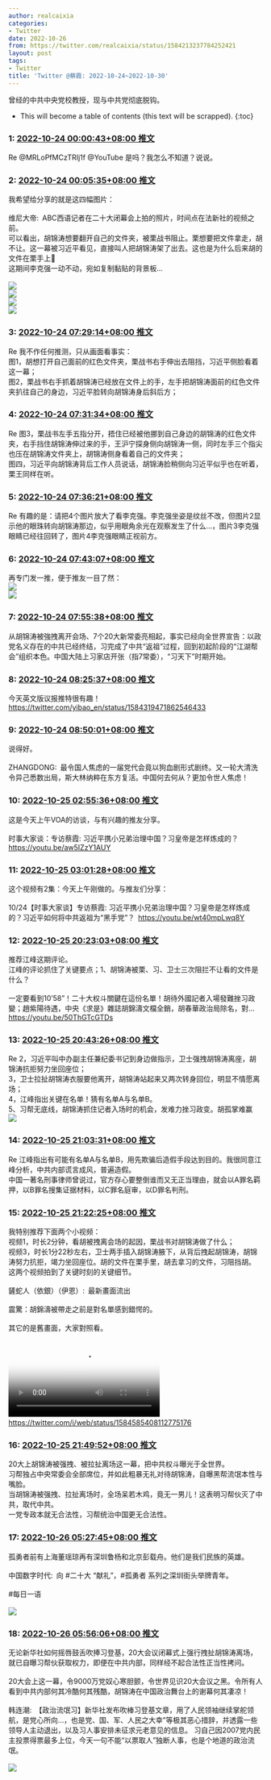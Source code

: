```yaml
---
author: realcaixia
categories:
- Twitter
date: 2022-10-26
from: https://twitter.com/realcaixia/status/1584213237784252421
layout: post
tags:
- Twitter
title: 'Twitter @蔡霞: 2022-10-24~2022-10-30'
---
```


曾经的中共中央党校教授，现与中共党彻底脱钩。 

* This will become a table of contents (this text will be scrapped).
{:toc}

### 1: [2022-10-24 00:00:43+08:00 推文](https://twitter.com/realcaixia/status/1584213237784252421)

Re @MRLoPfMCzTRIj1f @YouTube 是吗？我怎么不知道？说说。

### 2: [2022-10-24 00:05:35+08:00 推文](https://twitter.com/realcaixia/status/1584214459622387712)

我希望给分享的就是这四幅图片：<br><br>维尼大帝: ABC西语记者在二十大闭幕会上拍的照片，时间点在法新社的视频之前。<br>可以看出，胡锦涛想要翻开自己的文件夹，被栗战书阻止。栗想要把文件拿走，胡不让。这一幕被习近平看见，直接叫人把胡锦涛架了出去。这也是为什么后来胡的文件在栗手上🧐<br>这期间李克强一动不动，宛如复制黏贴的背景板...<br><br><img style="" src="https://pbs.twimg.com/media/FfuLyZeXkAAArTP?format=jpg&amp;name=orig" referrerpolicy="no-referrer"><br><img style="" src="https://pbs.twimg.com/media/FfuLyZgXwAEg5ss?format=jpg&amp;name=orig" referrerpolicy="no-referrer"><br><img style="" src="https://pbs.twimg.com/media/FfuLyZeWAAEVpq_?format=jpg&amp;name=orig" referrerpolicy="no-referrer"><br><img style="" src="https://pbs.twimg.com/media/FfuLyZiXoAAXsRk?format=jpg&amp;name=orig" referrerpolicy="no-referrer">

### 3: [2022-10-24 07:29:14+08:00 推文](https://twitter.com/realcaixia/status/1584326108312637441)

Re 我不作任何推测，只从画面看事实：<br>图1，胡想打开自己面前的红色文件夹，栗战书右手伸出去阻挡，习近平侧脸看着这一幕；<br>图2，栗战书右手抓着胡锦涛已经放在文件上的手，左手把胡锦涛面前的红色文件夹扒往自己的身边，习近平脸转向胡锦涛身后斜后方；

### 4: [2022-10-24 07:31:34+08:00 推文](https://twitter.com/realcaixia/status/1584326695938846721)

Re 图3，栗战书左手五指分开，捂住已经被他挪到自己身边的胡锦涛的红色文件夹，右手挡住胡锦涛伸过来的手，王沪宁探身侧向胡锦涛一侧，同时左手三个指尖也压在胡锦涛文件夹上，胡锦涛侧身看着自己的文件夹；<br>图四，习近平向胡锦涛背后工作人员说话，胡锦涛脸稍侧向习近平似乎也在听着，栗王同样在听。

### 5: [2022-10-24 07:36:21+08:00 推文](https://twitter.com/realcaixia/status/1584327898445774849)

Re 有趣的是：请把4个图片放大了看李克强。李克强坐姿是纹丝不改，但图片2显示他的眼珠转向胡锦涛那边，似乎用眼角余光在观察发生了什么…，图片3李克强眼睛已经往回转了，图片4李克强眼睛正视前方。

### 6: [2022-10-24 07:43:07+08:00 推文](https://twitter.com/realcaixia/status/1584329601693908992)

再专门发一推，便于推友一目了然：<br><img style="" src="https://pbs.twimg.com/media/FfyrXvGXwAgLKTL?format=jpg&amp;name=orig" referrerpolicy="no-referrer"><br><img style="" src="https://pbs.twimg.com/media/FfyrX-gWYAE-MqI?format=jpg&amp;name=orig" referrerpolicy="no-referrer">

### 7: [2022-10-24 07:55:38+08:00 推文](https://twitter.com/realcaixia/status/1584332751611645953)

从胡锦涛被強拽离开会场、7个20大新常委亮相起，事实已经向全世界宣告：以政党名义存在的中共已经终结，习完成了中共“返祖”过程，回到初起阶段的“江湖帮会”组织本色。中国大陆上习家店开张（指7常委），“习天下”时期开始。

### 8: [2022-10-24 08:25:37+08:00 推文](https://twitter.com/realcaixia/status/1584340299047784448)

今天英文版议报推特很有趣！ <a href="https://twitter.com/yibao_en/status/1584319471862546433" target="_blank" rel="noopener noreferrer">https://twitter.com/yibao_en/status/1584319471862546433</a>

### 9: [2022-10-24 08:50:01+08:00 推文](https://twitter.com/realcaixia/status/1584346440939163648)

说得好。<br><br>ZHANGDONG: 最令国人焦虑的一届党代会竟以狗血剧形式剧终。又一轮大清洗令异己悉数出局，斯大林纳粹在东方复活。中国何去何从？更加令世人焦虑！<br>

### 10: [2022-10-25 02:55:36+08:00 推文](https://twitter.com/realcaixia/status/1584619635109814272)

这是今天上午VOA的访谈，与有兴趣的推友分享。<br><br>时事大家谈：专访蔡霞: 习近平携小兄弟治理中国？习皇帝是怎样炼成的？ <a href="https://youtu.be/aw5IZzY1AUY" target="_blank" rel="noopener noreferrer">https://youtu.be/aw5IZzY1AUY</a>

### 11: [2022-10-25 03:01:28+08:00 推文](https://twitter.com/realcaixia/status/1584621112272375810)

这个视频有2集：今天上午刚做的。与推友们分享：<br><br>10/24【时事大家谈】专访蔡霞: 习近平携小兄弟治理中国？习皇帝是怎样炼成的？习近平如何将中共返祖为“黑手党”？ <a href="https://youtu.be/wt40mpLwq8Y" target="_blank" rel="noopener noreferrer">https://youtu.be/wt40mpLwq8Y</a>

### 12: [2022-10-25 20:23:03+08:00 推文](https://twitter.com/realcaixia/status/1584883235527397376)

推荐江峰这期评论。<br>江峰的评论抓住了关键要点；1、胡锦涛被栗、习、卫士三次阻拦不让看的文件是什么？<br><br>一定要看到10’58”！二十大权斗關鍵在這份名單！胡待外國記者入場發難挫习政變；趙紫陽待遇，中央《求是》雜誌胡錦濤文檔全銷，胡春華政治局除名，對... <a href="https://youtu.be/50ThGTcGTDs" target="_blank" rel="noopener noreferrer">https://youtu.be/50ThGTcGTDs</a>

### 13: [2022-10-25 20:43:26+08:00 推文](https://twitter.com/realcaixia/status/1584888365111209985)

Re 2，习近平叫中办副主任兼纪委书记到身边做指示，卫士强拽胡锦涛离座，胡锦涛抗拒努力坐回座位；<br>3，卫士拉扯胡锦涛衣服要他离开，胡锦涛站起来又两次转身回位，明显不情愿离场；<br>4，江峰指出关键在名单！猜有名单A与名单B。<br>5、习帮无底线，胡锦涛抓住记者入场时的机会，发难力挫习政变。胡孤掌难赢<br><img style="" src="https://pbs.twimg.com/media/Ff6nkQEX0AAxdA3?format=jpg&amp;name=orig" referrerpolicy="no-referrer">

### 14: [2022-10-25 21:03:31+08:00 推文](https://twitter.com/realcaixia/status/1584893418123440128)

Re 江峰指出有可能有名单A与名单B，用先欺骗后造假手段达到目的。我很同意江峰分析，中共内部谎言成风，普遍造假。<br>中国一著名刑事律师曾说过，官方存心要整倒谁而又无正当理由，就会以A罪名羁押，以B罪名搜集证据材料，以C罪名庭审，以D罪名判刑。

### 15: [2022-10-25 21:22:25+08:00 推文](https://twitter.com/realcaixia/status/1584898173562425344)

我特别推荐下面两个小视频：<br>视频1，时长2分钟，看胡被拽离会场的起因，栗战书对胡锦涛做了什么；<br>视频3，时长1分22秒左右，卫士两手插入胡锦涛腋下，从背后拽起胡锦涛，胡锦涛努力抗拒，竭力坐回座位。胡的文件在栗手里，胡去拿习的文件，习阻挡胡。<br>这两个视频拍到了关键时刻的关键细节。<br><br>鏟蛇人（依銀）（伊恩）: 最新畫面流出<br><br>震驚：胡錦濤被帶走之前是對名單感到錯愕的。<br><br>其它的是舊畫面，大家對照看。<br><br><video src="https://video.twimg.com/ext_tw_video/1584585324935532553/pu/vid/1280x720/HROXVN1sViloqpcQ.mp4?tag=12" controls="controls" poster="https://pbs.twimg.com/ext_tw_video_thumb/1584585324935532553/pu/img/_KrIEB9OqLKewlE5.jpg"></video> <a href="https://twitter.com/i/web/status/1584585408112775176" target="_blank" rel="noopener noreferrer">https://twitter.com/i/web/status/1584585408112775176</a>

### 16: [2022-10-25 21:49:52+08:00 推文](https://twitter.com/realcaixia/status/1584905082642071554)

20大上胡锦涛被强拽、被拉扯离场这一幕，把中共权斗曝光于全世界。<br>习帮独占中央常委会全部席位，并如此粗暴无礼对待胡锦涛，自曝黑帮流氓本性与嘴脸。<br>当胡锦涛被强拽、拉扯离场时，全场呆若木鸡，竟无一男儿！这表明习帮伙灭了中共，取代中共。<br>一党专政本就无合法性，习帮统治中国更无合法性。

### 17: [2022-10-26 05:27:45+08:00 推文](https://twitter.com/realcaixia/status/1585020313733324800)

孤勇者前有上海董瑶琼再有深圳鲁杨和北京彭载舟。他们是我们民族的英雄。<br><br>中国数字时代: 向 #二十大 “献礼”，#孤勇者 系列之深圳街头举牌青年。<br><br>#每日一语<br><br><img style="" src="https://pbs.twimg.com/media/Ff4fG9RWIAArq4e?format=jpg&amp;name=orig" referrerpolicy="no-referrer">

### 18: [2022-10-26 05:56:06+08:00 推文](https://twitter.com/realcaixia/status/1585027447929511937)

无论新华社如何摇唇鼓舌吹捧习登基，20大会议闭幕式上强行拽扯胡锦涛离场，就已自曝习帮伙获取权力，即便在中共内部，同样经不起合法性正当性拷问。<br><br>20大会上这一幕，令9000万党奴心寒胆颤，令世界见识20大会议之黑。令所有人看到中共内部何其冷酷何其残酷，胡锦涛在中国政治舞台上的谢幕何其凄凉！<br><br>韩连潮: 【政治流氓习】新华社发布吹棒习登基文章，用了人民领袖继续掌舵领航，是党心所向...，也是党、国、军、人民之大幸”等极其恶心措辞，并透露一些领导人主动退出，以及习人事安排未征求元老意见的信息。 习自己因2007党内民主投票得票最多上位，今天一句不能“以票取人”独断人事，也是个地道的政治流氓。<br><br><img style="" src="https://pbs.twimg.com/media/Ff4FNuuaUAAUyy_?format=jpg&amp;name=orig" referrerpolicy="no-referrer">

